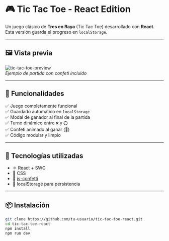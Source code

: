 # 🎮 Tic Tac Toe - React Edition

Un juego clásico de **Tres en Raya** (Tic Tac Toe) desarrollado con **React**. Esta versión guarda el progreso en `localStorage`.

---

## 🖼️ Vista previa

![tic-tac-toe-preview](![imagen](https://github.com/user-attachments/assets/bee10814-da5b-47e6-b9af-eeafd37ba0aa))  
*Ejemplo de partida con confeti incluido*

---

## 🚀 Funcionalidades

✅ Juego completamente funcional  
✅ Guardado automático en `localStorage`  
✅ Modal de ganador al final de la partida  
✅ Turno dinámico entre `❌` y `⭕`  
✅ Confeti animado al ganar (🎊)  
✅ Código modular y limpio

---

## 🧠 Tecnologías utilizadas

- ⚛️ React + SWC
- 🎨 CSS
- 🎉 [js-confetti](https://github.com/loonywizard/js-confetti)
- 💾 localStorage para persistencia

---

## 📦 Instalación

```bash
git clone https://github.com/tu-usuario/tic-tac-toe-react.git
cd tic-tac-toe-react
npm install
npm run dev
